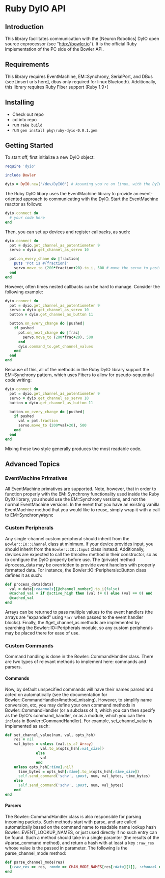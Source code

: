 # Ruby DyIO API #

## Introduction ##

This library facilitates communication with the [Neuron Robotics] DyIO open source coprocessor (see "http://bowler.io").  It is the official Ruby implementation of the
PC side of the Bowler API.

## Requirements ##

This library requires EventMachine, EM::Synchrony, SerialPort, and DBus (see [insert urls here], dbus only required for linux Bluetooth).  Additionally, this library requires Ruby Fiber support
(Ruby 1.9+)

## Installing ##

 * Check out repo
 * cd into repo
 * run `rake build`
 * run `gem install pkg\ruby-dyio-0.0.1.gem`

## Getting Started ##

To start off, first initialize a new DyIO object:

```ruby
require 'dyio'

include Bowler

dyio = DyIO.new('/dev/DyIO0') # Assuming you're on linux, with the DyIO udev files installed
```

The Ruby DyIO libary uses the EventMachine library to provide an event-oriented approach to communicating with the DyIO.  Start the EventMachine reactor as follows:

```ruby
dyio.connect do
  # your code here
end
```

Then, you can set up devices and register callbacks, as such:

```ruby
dyio.connect do
  pot = dyio.get_channel_as_potentiometer 9
  servo = dyio.get_channel_as_servo 10

  pot.on_every_chane do |fraction|
    puts 'Pot is #{fraction}'
    servo.move_to (200*fraction+20).to_i, 500 # move the servo to position 200*fraction+20 (20-220) over the course of 500 ms
  end
end
```

However, often times nested callbacks can be hard to manage. Consider the following example:

```ruby
dyio.connect do
  pot = dyio.get_channel_as_potentiometer 9
  servo = dyio.get_channel_as_servo 10
  button = dyio.get_channel_as_button 11

  button.on_every_change do |pushed|
    if pushed
      pot.on_next_change do |frac|
        servo.move_to (200*frac+20), 500
      end
      dyio.command_to.get_channel_values
    end
  end
end
```

Because of this, all of the methods in the Ruby DyIO library support the EM::Synchrony pattern, which uses Fibers to allow for pseudo-sequential code writing:

```ruby
dyio.connect do
  pot = dyio.get_channel_as_potentiometer 9
  servo = dyio.get_channel_as_servo 10
  button = dyio.get_channel_as_button 11

  button.on_every_change do |pushed|
    if pushed
      val = pot.fraction
      servo.move_to (200*val+20), 500
    end
  end
end
```

Mixing these two style generally produces the most readable code.

## Advanced Topics ##

### EventMachine Primatives ###

All EventMachine primatives are supported.  Note, however, that in order to function properly with the EM::Synchrony functionality used inside the Ruby DyIO library, you should use the EM::Synchrony versions, and not the normal EventMachine versions.  In the event that you have an existing vanilla EventMachine method that you would like to reuse, simply wrap it with a call to EM::Synchrony#sync

### Custom Peripherals ###

Any single-channel custom peripheral should inherit from the `Bowler::IO::Channel` class at minimum.  If your device provides input, you should inherit from the `Bowler::IO::Input` class instead.  Additionally, devices are expected to call the #mode= method in their constructor, so as to configure the DyIO properly before use.  The (private) method #process_data may be overridden to provide event handlers with properly formatted data.  For instance, the Bowler::IO::Peripherals::Button class defines it as such:

```ruby
def process_data(data)
  val = data[:channels][@channel_number].to_i(false)
  @cached_val = if @active_high then (val != 0) else (val == 0) end
  @cached_val
end
```

Arrays can be returned to pass multiple values to the event handlers (the arrays are "expanded" using `*arr` when passed to the event handler blocks).  Finally, the #get_channel_as methods are implemented by searching the Bowler::IO::Peripherals module, so any custom peripherals may be placed there for ease of use.

### Custom Commands ###

Command handling is done in the Bowler::CommandHandler class.  There are two types of relevant methods to implement here: commands and parsers.

#### Commands ####

Now, by default unspecified commands will have their names parsed and acted on automatically (see the documentation for Bowler::CommandHandler#method_missing).  However, to simplify name conversion, etc, you may define your own command methods in Bowler::CommandHandler (or a subclass of it, which you can then specify as the DyIO's command_handler, or as a module, which you can then `include` in Bowler::CommandHandler).  For example, set_channel_value is implemented as such:

```ruby
def set_channel_value(num, val, opts_hsh)
    res = nil
    val_bytes = unless (val.is_a? Array)
                val.to_a(opts_hsh[:val_size])
              else
                val
              end
    unless opts_hsh[:time].nil?
      time_bytes = opts_hsh[:time].to_a(opts_hsh[:time_size])
      self.send_command('schv', :post, num, val_bytes, time_bytes)
    else
      self.send_command('schv', :post, num, val_bytes)
    end
end 
```

#### Parsers ####

The Bowler::CommandHandler class is also responsible for parsing incoming packets.  Such methods
start with parse, and are called automatically based on the command name to readable name lookup hash Bowler::EVENT_LOOKUP_NAMES, or just used directly if no such entry can be found.  Such a method should take in a single paramter (the results of the #parse_command method), and return a hash with at least a key `:raw_res` whose value is the passed in parameter.  The following is the parse_channel_mode method:

```ruby
def parse_channel_mode(res)
  {:raw_res => res, :mode => CHAN_MODE_NAMES[res[:data][1]], :channel => res[:data][0]}
end
```
